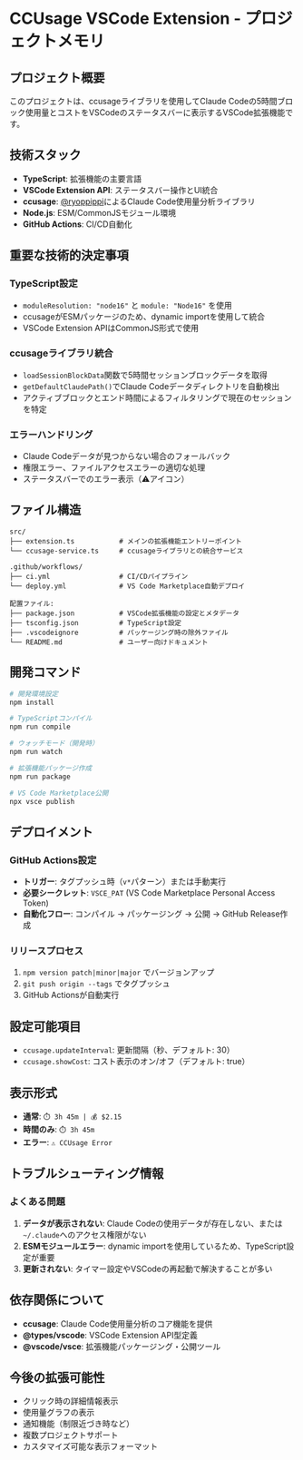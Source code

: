 # CCUsage VSCode Extension - プロジェクトメモリ

## プロジェクト概要

このプロジェクトは、ccusageライブラリを使用してClaude Codeの5時間ブロック使用量とコストをVSCodeのステータスバーに表示するVSCode拡張機能です。

## 技術スタック

- **TypeScript**: 拡張機能の主要言語
- **VSCode Extension API**: ステータスバー操作とUI統合
- **ccusage**: [@ryoppippi](https://github.com/ryoppippi/ccusage)によるClaude Code使用量分析ライブラリ
- **Node.js**: ESM/CommonJSモジュール環境
- **GitHub Actions**: CI/CD自動化

## 重要な技術的決定事項

### TypeScript設定
- `moduleResolution: "node16"` と `module: "Node16"` を使用
- ccusageがESMパッケージのため、dynamic importを使用して統合
- VSCode Extension APIはCommonJS形式で使用

### ccusageライブラリ統合
- `loadSessionBlockData`関数で5時間セッションブロックデータを取得
- `getDefaultClaudePath()`でClaude Codeデータディレクトリを自動検出
- アクティブブロックとエンド時間によるフィルタリングで現在のセッションを特定

### エラーハンドリング
- Claude Codeデータが見つからない場合のフォールバック
- 権限エラー、ファイルアクセスエラーの適切な処理
- ステータスバーでのエラー表示（⚠️アイコン）

## ファイル構造

```
src/
├── extension.ts           # メインの拡張機能エントリーポイント
└── ccusage-service.ts     # ccusageライブラリとの統合サービス

.github/workflows/
├── ci.yml                 # CI/CDパイプライン
└── deploy.yml             # VS Code Marketplace自動デプロイ

配置ファイル:
├── package.json           # VSCode拡張機能の設定とメタデータ
├── tsconfig.json          # TypeScript設定
├── .vscodeignore          # パッケージング時の除外ファイル
└── README.md              # ユーザー向けドキュメント
```

## 開発コマンド

```bash
# 開発環境設定
npm install

# TypeScriptコンパイル
npm run compile

# ウォッチモード（開発時）
npm run watch

# 拡張機能パッケージ作成
npm run package

# VS Code Marketplace公開
npx vsce publish
```

## デプロイメント

### GitHub Actions設定
- **トリガー**: タグプッシュ時（`v*`パターン）または手動実行
- **必要シークレット**: `VSCE_PAT` (VS Code Marketplace Personal Access Token)
- **自動化フロー**: コンパイル → パッケージング → 公開 → GitHub Release作成

### リリースプロセス
1. `npm version patch|minor|major` でバージョンアップ
2. `git push origin --tags` でタグプッシュ
3. GitHub Actionsが自動実行

## 設定可能項目

- `ccusage.updateInterval`: 更新間隔（秒、デフォルト: 30）
- `ccusage.showCost`: コスト表示のオン/オフ（デフォルト: true）

## 表示形式

- **通常**: `⏱️ 3h 45m | 💰 $2.15`
- **時間のみ**: `⏱️ 3h 45m`
- **エラー**: `⚠️ CCUsage Error`

## トラブルシューティング情報

### よくある問題
1. **データが表示されない**: Claude Codeの使用データが存在しない、または`~/.claude`へのアクセス権限がない
2. **ESMモジュールエラー**: dynamic importを使用しているため、TypeScript設定が重要
3. **更新されない**: タイマー設定やVSCodeの再起動で解決することが多い

## 依存関係について

- **ccusage**: Claude Code使用量分析のコア機能を提供
- **@types/vscode**: VSCode Extension API型定義
- **@vscode/vsce**: 拡張機能パッケージング・公開ツール

## 今後の拡張可能性

- クリック時の詳細情報表示
- 使用量グラフの表示
- 通知機能（制限近づき時など）
- 複数プロジェクトサポート
- カスタマイズ可能な表示フォーマット